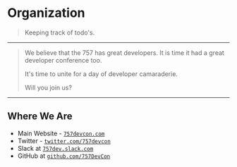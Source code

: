 # Organization


> Keeping track of todo's.

---

> We believe that the 757 has great developers. It is time it had a great developer conference too.
> 
> It's time to unite for a day of developer camaraderie‎.
> 
> Will you join us?

---

## Where We Are

- Main Website - [`757devcon.com`](http://757devcon.com)
- Twitter - [`twitter.com/757devcon`](https://twitter.com/757devcon)
- Slack at [`757dev.slack.com`](https://757dev.slack.com/)
- GitHub at [`github.com/757DevCon`](https://github.com/757DevCon)
